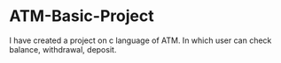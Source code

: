 # ATM-Basic-Project
I have created a project on c language of ATM. In which user can check balance, withdrawal, deposit.
